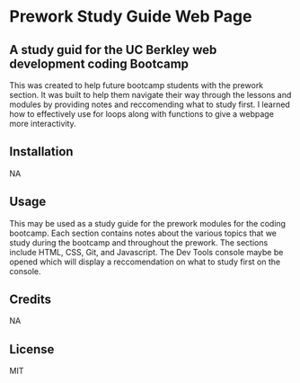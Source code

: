 # Prework Study Guide Web Page

## A study guid for the UC Berkley web development coding Bootcamp

This was created to help future bootcamp students with the prework section. It was built to help them navigate their way through the lessons and modules by providing notes and reccomending what to study first. I learned how to effectively use for loops along with functions to give a webpage more interactivity.


## Installation

NA

## Usage

This may be used as a study guide for the prework modules for the coding bootcamp. Each section contains notes about the various topics that we study during the bootcamp and throughout the prework. The sections include HTML, CSS, Git, and Javascript. The Dev Tools console maybe be opened which will display a reccomendation on what to study first on the console.
## Credits

NA

## License

MIT

